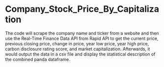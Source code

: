 # Company_Stock_Price_By_Capitalization

The code will scrape the company name and ticker from a website and then use the Real-Time Finance Data API from Rapid API to get the current price, previous closing price, change in price, year low price, year high price, carbon disclosure rating score, and market capitalization. Afterwards, it would output the data in a csv file and display the statistical description of the combined panda dataframe.
